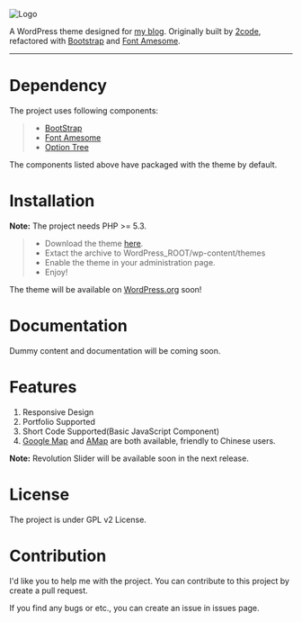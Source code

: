 ![Logo](https://raw.githubusercontent.com/zjhzxhz/logger/master/images/logo.png)

A WordPress theme designed for [my blog](http://zjhzxhz.com). Originally built by [2code](http://2code.info/demo/themes/logger/), refactored with [Bootstrap](http://getbootstrap.com) and [Font Amesome](http://fontawesome.io).

------

# Dependency

The project uses following components:
>- [BootStrap](http://getbootstrap.com)
>- [Font Amesome](http://fontawesome.io)
>- [Option Tree](https://github.com/valendesigns/option-tree)

The components listed above have packaged with the theme by default.

# Installation

**Note:** The project needs PHP >= 5.3.

>- Download the theme [here](https://github.com/zjhzxhz/logger/archive/master.zip).
>- Extact the archive to WordPress_ROOT/wp-content/themes
>- Enable the theme in your administration page.
>- Enjoy!

The theme will be available on [WordPress.org](http://wordpress.org/themes) soon!

# Documentation

Dummy content and documentation will be coming soon. 

# Features

1. Responsive Design
2. Portfolio Supported
3. Short Code Supported(Basic JavaScript Component)
4. [Google Map](http://maps.google.com) and [AMap](http://www.amap.com) are both available, friendly to Chinese users.

**Note:** Revolution Slider will be available soon in the next release.

# License

The project is under GPL v2 License.

# Contribution

I'd like you to help me with the project. You can contribute to this project by create a pull request.

If you find any bugs or etc., you can create an issue in issues page.

